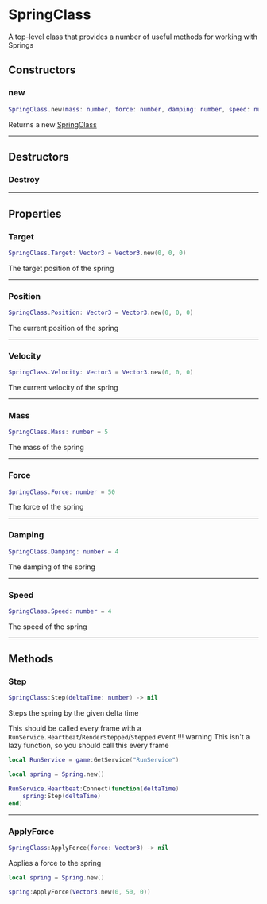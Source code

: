 # SpringClass

A top-level class that provides a number of useful methods for working with Springs

## Constructors
### new
```lua
SpringClass.new(mass: number, force: number, damping: number, speed: number) -> SpringClass
```

Returns a new [SpringClass](#springclass)

---

## Destructors
### Destroy

---

## Properties
### Target
```lua
SpringClass.Target: Vector3 = Vector3.new(0, 0, 0)
```

The target position of the spring

---

### Position
```lua
SpringClass.Position: Vector3 = Vector3.new(0, 0, 0)
```

The current position of the spring

---

### Velocity
```lua
SpringClass.Velocity: Vector3 = Vector3.new(0, 0, 0)
```

The current velocity of the spring

---

### Mass
```lua
SpringClass.Mass: number = 5
```

The mass of the spring

---

### Force
```lua
SpringClass.Force: number = 50
```

The force of the spring

---

### Damping
```lua
SpringClass.Damping: number = 4
```

The damping of the spring

---

### Speed
```lua
SpringClass.Speed: number = 4
```

The speed of the spring

---

## Methods
### Step
```lua
SpringClass:Step(deltaTime: number) -> nil
```

Steps the spring by the given delta time

This should be called every frame with a `RunService.Heartbeat`/`RenderStepped`/`Stepped` event
!!! warning
	This isn't a lazy function, so you should call this every frame

```lua title="Example" linenums="1"
local RunService = game:GetService("RunService")

local spring = Spring.new()

RunService.Heartbeat:Connect(function(deltaTime)
	spring:Step(deltaTime)
end)
```

---

### ApplyForce
```lua
SpringClass:ApplyForce(force: Vector3) -> nil
```

Applies a force to the spring

```lua title="Example" linenums="1"
local spring = Spring.new()

spring:ApplyForce(Vector3.new(0, 50, 0))
```
